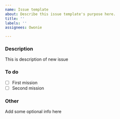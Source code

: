 ```yaml
---
name: Issue template
about: Describe this issue template's purpose here.
title: ''
labels: ''
assignees: Owonie

---
```


### Description
This is description of new issue

### To do
- [ ] First mission
- [ ] Second mission

### Other
Add some optional info here
